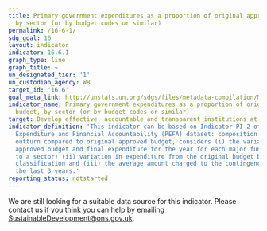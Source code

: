 ```yaml
---
title: Primary government expenditures as a proportion of original approved budget,
  by sector (or by budget codes or similar)
permalink: /16-6-1/
sdg_goal: 16
layout: indicator
indicator: 16.6.1
graph_type: line
graph_title: ~
un_designated_tier: '1'
un_custodian_agency: WB
target_id: '16.6'
goal_meta_link: http://unstats.un.org/sdgs/files/metadata-compilation/Metadata-Goal-16.pdf
indicator_name: Primary government expenditures as a proportion of original approved
  budget, by sector (or by budget codes or similar)
target: Develop effective, accountable and transparent institutions at all levels.
indicator_definition: 'This indicator can be based on Indicator PI-2 of the Public
  Expenditure and Financial Accountability (PEFA) dataset: composition of expenditure
  outturn compared to original approved budget, considers (i) the variation between
  approved budget and final expenditure for the year for each major function (comparable
  to a sector) (ii) variation in expenditure from the original budget by economic
  classification and (iii) the average amount charged to the contingency reserve over
  the last 3 years.'
reporting_status: notstarted
---
```


We are still looking for a suitable data source for this indicator. Please contact us if you think you can help by emailing <a href="mailto:SustainableDevelopment@ons.gov.uk">SustainableDevelopment@ons.gov.uk</a>.



